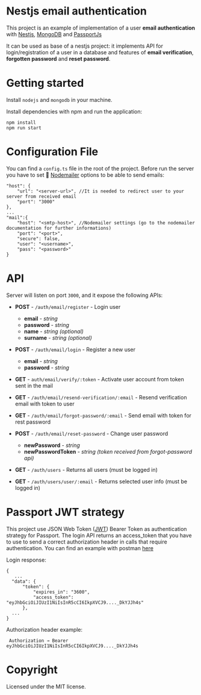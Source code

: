 # Nestjs email authentication
This project is an example of implementation of a user **email authentication** with [Nestjs](https://nestjs.com/), [MongoDB](https://www.mongodb.com/) and [PassportJs](http://www.passportjs.org)

It can be used as base of a nestjs project: it implements API for login/registration of a user in a database and features of **email verification**, **forgotten password** and **reset password**.

# Getting started
Install `nodejs` and `mongodb` in your machine.

Install dependencies with npm and run the application:
``` 
npm install
npm run start
```

# Configuration File
 You can find a `config.ts` file in the root of the project. Before run the server you have to set :email: [Nodemailer](https://github.com/nodemailer/nodemailer) options to be able to send emails:
```
"host": {
    "url": "<server-url>", //It is needed to redirect user to your server from received email
    "port": "3000"
},
...
"mail":{ 
    "host": "<smtp-host>", //Nodemailer settings (go to the nodemailer documentation for further informations)
    "port": "<port>",
    "secure": false,
    "user": "<username>",
    "pass": "<password>"
}
```

# API
Server will listen on port `3000`, and it expose the following APIs:


- **POST** - `/auth/email/register` - Login user
  - **email** - *string*
  - **password** - *string*
  - **name** - *string (optional)*
  - **surname** - *string (optional)*

- **POST** - `/auth/email/login` - Register a new user
  - **email** - *string*
  - **password** - *string*

- **GET** - `auth/email/verify/:token` - Activate user account from token sent in the mail

- **GET** - `/auth/email/resend-verification/:email` - Resend verification email with token to user 

- **GET** - `/auth/email/forgot-password/:email` - Send email with token for rest password 

- **POST** - `/auth/email/reset-password` - Change user password
  - **newPassword** - *string*
  - **newPasswordToken** - *string (token received from forgot-password api)*

- **GET** - `/auth/users` - Returns all users (must be logged in)

- **GET** - `/auth/users/user/:email` - Returns selected user info (must be logged in)

# Passport JWT strategy
This project use JSON Web Token ([JWT](https://www.npmjs.com/package/passport-jwt)) Bearer Token as authentication strategy for Passport. 
The login API returns an access_token that you have to use to send a correct authorization header in calls that require authentication. You can find an example with postman [here](https://www.getpostman.com/docs/v6/postman/sending_api_requests/authorization)

Login response:
```
{
   ...
  "data": {
      "token": {
          "expires_in": "3600",
          "access_token": "eyJhbGciOiJIUzI1NiIsInR5cCI6IkpXVCJ9...._DkYJJh4s"
      },
  ...
}
```

Authorization header example:
```
 Authorization → Bearer eyJhbGciOiJIUzI1NiIsInR5cCI6IkpXVCJ9...._DkYJJh4s
```

# Copyright
Licensed under the MIT license.
